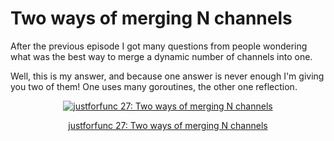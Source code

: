 # Two ways of merging N channels

After the previous episode I got many questions from people wondering
what was the best way to merge a dynamic number of channels into one.

Well, this is my answer, and because one answer is never enough I'm giving you
two of them! One uses many goroutines, the other one reflection.

<div style="text-align:center">
    <a href="https://youtu.be/B64hIRjNvLc">
        <img src="https://img.youtube.com/vi/B64hIRjNvLc/0.jpg" alt="justforfunc 27: Two ways of merging N channels">
        <p>justforfunc 27: Two ways of merging N channels</p>
    </a>
</div>